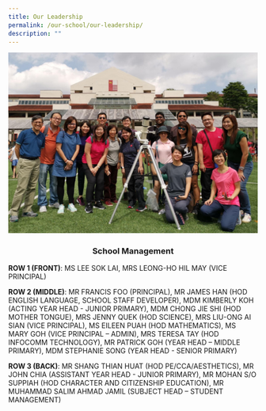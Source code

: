 ```yaml
---
title: Our Leadership
permalink: /our-school/our-leadership/
description: ""
---
```

<img src="/images/9cf19045-193c-4127-933e-2d25705b5329-1.jpeg">
<h3 style="text-align: center;"><strong>School Management</strong></h3>
<p><strong>ROW 1 (FRONT)</strong>: MS LEE SOK LAI, MRS LEONG-HO HIL MAY (VICE PRINCIPAL)</p>
<p><strong>ROW 2 (MIDDLE)</strong>: MR FRANCIS FOO (PRINCIPAL), MR JAMES HAN (HOD ENGLISH LANGUAGE, SCHOOL STAFF DEVELOPER),&nbsp;MDM KIMBERLY KOH (ACTING YEAR HEAD - JUNIOR PRIMARY),&nbsp;MDM CHONG JIE SHI (HOD MOTHER TONGUE), MRS JENNY QUEK (HOD SCIENCE),&nbsp;MRS LIU-ONG AI SIAN (VICE PRINCIPAL),&nbsp;MS EILEEN PUAH (HOD MATHEMATICS),&nbsp;MS MARY GOH (VICE PRINCIPAL &ndash; ADMIN),&nbsp;MRS TERESA TAY (HOD INFOCOMM TECHNOLOGY),&nbsp;MR PATRICK GOH (YEAR HEAD &ndash; MIDDLE PRIMARY), MDM STEPHANIE SONG (YEAR HEAD - SENIOR PRIMARY)</p>
<p><strong>ROW 3 (BACK)</strong>:&nbsp;MR SHANG THIAN HUAT (HOD PE/CCA/AESTHETICS), MR JOHN CHIA (ASSISTANT YEAR HEAD - JUNIOR PRIMARY),&nbsp;MR MOHAN S/O SUPPIAH (HOD CHARACTER AND CITIZENSHIP EDUCATION), MR MUHAMMAD SALIM AHMAD JAMIL (SUBJECT HEAD &ndash; STUDENT MANAGEMENT)</p>